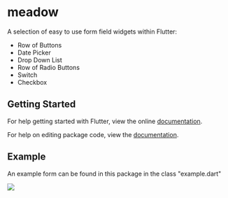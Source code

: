 # meadow

A selection of easy to use form field widgets within Flutter:
* Row of Buttons
* Date Picker
* Drop Down List
* Row of Radio Buttons
* Switch
* Checkbox

## Getting Started

For help getting started with Flutter, view the online [documentation](https://flutter.io/).

For help on editing package code, view the [documentation](https://flutter.io/developing*packages/).

## Example

An example form can be found in this package in the class "example.dart"

![](https://imgur.com/a/9miJ93a)

